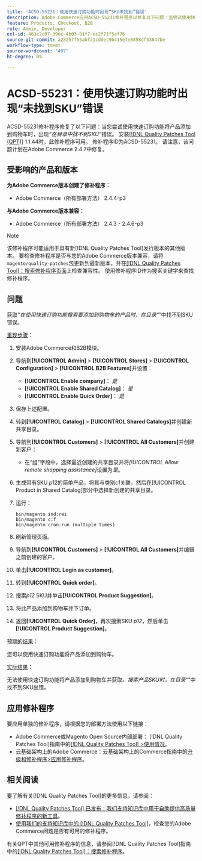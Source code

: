 ```yaml
---
title: 'ACSD-55231：使用快速订购功能时出现“SKU未找到”错误'
description: Adobe Commerce应用ACSD-55231修补程序以修复以下问题：当尝试使用快速订购功能将产品添加到购物车时，出现*“在目录中未找到SKU”*错误。
feature: Products, Checkout, B2B
role: Admin, Developer
exl-id: 463c2c07-39ec-4b03-81f7-ec2f71f5af76
source-git-commit: a28257f55abf21cddec9b415e7e8858df33647be
workflow-type: tm+mt
source-wordcount: '497'
ht-degree: 0%

---
```


# ACSD-55231：使用快速订购功能时出现“未找到SKU”错误

ACSD-55231修补程序修复了以下问题：当您尝试使用快速订购功能将产品添加到购物车时，出现&#x200B;*“在目录中找不到SKU”*&#x200B;错误。 安装[[!DNL Quality Patches Tool (QPT)]](/help/announcements/adobe-commerce-announcements/magento-quality-patches-released-new-tool-to-self-serve-quality-patches.md) 1.1.44时，此修补程序可用。 修补程序ID为ACSD-55231。 请注意，该问题计划在Adobe Commerce 2.4.7中修复。

## 受影响的产品和版本

**为Adobe Commerce版本创建了修补程序：**

* Adobe Commerce（所有部署方法） 2.4.4-p3

**与Adobe Commerce版本兼容：**

* Adobe Commerce（所有部署方法） 2.4.3 - 2.4.6-p3

>[!NOTE]
>
>该修补程序可能适用于具有新[!DNL Quality Patches Tool]发行版本的其他版本。 要检查修补程序是否与您的Adobe Commerce版本兼容，请将`magento/quality-patches`包更新到最新版本，并在[[!DNL Quality Patches Tool]：搜索修补程序页面](https://experienceleague.adobe.com/tools/commerce-quality-patches/index.html?lang=zh-Hans)上检查兼容性。 使用修补程序ID作为搜索关键字来查找修补程序。

## 问题

获取&#x200B;*”在使用快速订购功能搜索要添加到购物车的产品时，在目录“*”中找不到SKU错误。

<u>重现步骤</u>：

1. 安装Adobe Commerce和B2B模块。
1. 导航到&#x200B;**[!UICONTROL Admin]** > **[!UICONTROL Stores]** > **[!UICONTROL Configuration]** > **[!UICONTROL B2B Features]**&#x200B;并设置：
   * **[!UICONTROL Enable company]**： *是*
   * **[!UICONTROL Enable Shared Catalog]**： *是*
   * **[!UICONTROL Enable Quick Order]**： *是*
1. 保存上述配置。
1. 转到&#x200B;**[!UICONTROL Catalog]** > **[!UICONTROL Shared Catalogs]**&#x200B;并创建新共享目录。
1. 导航到&#x200B;**[!UICONTROL Customers]** > **[!UICONTROL All Customers]**&#x200B;并创建新客户：
   * 在“组”字段中，选择最近创建的共享目录并将&#x200B;*[!UICONTROL Allow remote shopping assistance]*&#x200B;设置为&#x200B;*是*。
1. 生成带有SKU *p12*&#x200B;的简单产品，将其与类别&#x200B;*c1*&#x200B;关联，然后在[!UICONTROL Product in Shared Catalog]部分中选择新创建的共享目录。
1. 运行：

   ```
   bin/magento ind:rei 
   bin/magento c:f 
   bin/magento cron:run (multiple times)
   ```

1. 刷新管理页面。
1. 导航到&#x200B;**[!UICONTROL Customers]** > **[!UICONTROL All Customers]**&#x200B;并编辑之前创建的客户。
1. 单击&#x200B;**[!UICONTROL Login as customer]**。
1. 转到&#x200B;**[!UICONTROL Quick order]**。
1. 搜索&#x200B;*p12* SKU并单击&#x200B;**[!UICONTROL Product Suggestion]**。
1. 将此产品添加到购物车并下订单。
1. 返回&#x200B;**[!UICONTROL Quick Order]**，再次搜索SKU *p12*，然后单击&#x200B;**[!UICONTROL Product Suggestion]**。

<u>预期的结果</u>：

您可以使用快速订购功能将产品添加到购物车。

<u>实际结果</u>：

无法使用快速订购功能将产品添加到购物车并获取&#x200B;*。搜索产品SKU时，在目录“*”中找不到SKU出错。

## 应用修补程序

要应用单独的修补程序，请根据您的部署方法使用以下链接：

* Adobe Commerce或Magento Open Source内部部署： [!DNL Quality Patches Tool]指南中的[[!DNL Quality Patches Tool] >使用情况](https://experienceleague.adobe.com/docs/commerce-operations/tools/quality-patches-tool/usage.html?lang=zh-Hans)。
* 云基础架构上的Adobe Commerce：云基础架构上的Commerce指南中的[升级和修补程序>应用修补程序](https://experienceleague.adobe.com/docs/commerce-cloud-service/user-guide/develop/upgrade/apply-patches.html?lang=zh-Hans)。

## 相关阅读

要了解有关[!DNL Quality Patches Tool]的更多信息，请参阅：

* [[!DNL Quality Patches Tool] 已发布：我们支持知识库中用于自助提供高质量修补程序的新工具](/help/announcements/adobe-commerce-announcements/magento-quality-patches-released-new-tool-to-self-serve-quality-patches.md)。
* [使用我们的支持知识库中的 [!DNL Quality Patches Tool]](/help/support-tools/patches-available-in-qpt-tool/check-patch-for-magento-issue-with-magento-quality-patches.md)，检查您的Adobe Commerce问题是否有可用的修补程序。

有关QPT中其他可用修补程序的信息，请参阅[!DNL Quality Patches Tool]指南中的[[!DNL Quality Patches Tool]：搜索修补程序](https://experienceleague.adobe.com/tools/commerce-quality-patches/index.html?lang=zh-Hans)。
